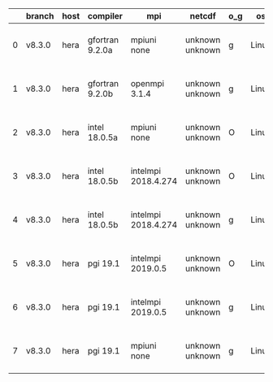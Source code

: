 |    | branch   | host   | compiler        | mpi                 | netcdf          | o_g   | os    | build   | u_pass   | u_fail   | s_pass   | s_fail   | e_pass   | e_fail   |   nuopc_pass |   nuopc_fail | artifacts_hash                                                                                                                                             | modified                  |
|----|----------|--------|-----------------|---------------------|-----------------|-------|-------|---------|----------|----------|----------|----------|----------|----------|--------------|--------------|------------------------------------------------------------------------------------------------------------------------------------------------------------|---------------------------|
|  0 | v8.3.0   | hera   | gfortran 9.2.0a | mpiuni none         | unknown unknown | g     | Linux | fail    | 12142    | 0        | 8        | 0        | 43       | 0        |            0 |           50 | [artifacts](https://github.com/esmf-org/esmf-test-artifacts/tree/1b1283a986a3dc9a339aee93ac49a49d73df4496/v8.3.0/hera/gfortran/9.2.0a/g/mpiuni/none)       | 2022-06-06 18:48:40 +0000 |
|  1 | v8.3.0   | hera   | gfortran 9.2.0b | openmpi 3.1.4       | unknown unknown | g     | Linux | fail    | 13665    | 0        | 49       | 0        | 80       | 0        |           50 |            0 | [artifacts](https://github.com/esmf-org/esmf-test-artifacts/tree/fde3f4fd4daec13cf5205829c9184679d3d0938a/v8.3.0/hera/gfortran/9.2.0b/g/openmpi/3.1.4)     | 2022-06-06 18:59:33 +0000 |
|  2 | v8.3.0   | hera   | intel 18.0.5a   | mpiuni none         | unknown unknown | O     | Linux | fail    | 12142    | 0        | 8        | 0        | 43       | 0        |            0 |           50 | [artifacts](https://github.com/esmf-org/esmf-test-artifacts/tree/c8b8dcd5850ad275c8a77bc7b659836f98f18d14/v8.3.0/hera/intel/18.0.5a/O/mpiuni/none)         | 2022-06-06 19:02:19 +0000 |
|  3 | v8.3.0   | hera   | intel 18.0.5b   | intelmpi 2018.4.274 | unknown unknown | O     | Linux | fail    | 13665    | 0        | 49       | 0        | 80       | 0        |           50 |            0 | [artifacts](https://github.com/esmf-org/esmf-test-artifacts/tree/b9b2dfc61815a4a9c25821a93bd57c6b8e997af8/v8.3.0/hera/intel/18.0.5b/O/intelmpi/2018.4.274) | 2022-06-06 19:38:45 +0000 |
|  4 | v8.3.0   | hera   | intel 18.0.5b   | intelmpi 2018.4.274 | unknown unknown | g     | Linux | fail    | 13665    | 0        | 49       | 0        | 80       | 0        |           50 |            0 | [artifacts](https://github.com/esmf-org/esmf-test-artifacts/tree/f19a58022a7119a3e174a3b23965dfd583cef4f2/v8.3.0/hera/intel/18.0.5b/g/intelmpi/2018.4.274) | 2022-06-06 19:36:30 +0000 |
|  5 | v8.3.0   | hera   | pgi 19.1        | intelmpi 2019.0.5   | unknown unknown | O     | Linux | fail    | fail     | fail     | fail     | fail     | fail     | fail     |            0 |            0 | [artifacts](https://github.com/esmf-org/esmf-test-artifacts/tree/bee460e6a0d5dc789562581ebdb810ca5f03314c/v8.3.0/hera/pgi/19.1/O/intelmpi/2019.0.5)        | 2022-06-06 23:00:11 +0000 |
|  6 | v8.3.0   | hera   | pgi 19.1        | intelmpi 2019.0.5   | unknown unknown | g     | Linux | fail    | fail     | fail     | fail     | fail     | fail     | fail     |            0 |            0 | [artifacts](https://github.com/esmf-org/esmf-test-artifacts/tree/2fb6c9d5d22ce6d7b7da29bbb8d86937f02b16ce/v8.3.0/hera/pgi/19.1/g/intelmpi/2019.0.5)        | 2022-06-06 23:12:10 +0000 |
|  7 | v8.3.0   | hera   | pgi 19.1        | mpiuni none         | unknown unknown | g     | Linux | fail    | 11516    | 626      | 4        | 4        | 40       | 3        |            0 |           50 | [artifacts](https://github.com/esmf-org/esmf-test-artifacts/tree/0d553190d0282fa22b2e8987e4549e95f2e92082/v8.3.0/hera/pgi/19.1/g/mpiuni/none)              | 2022-06-06 20:05:42 +0000 |